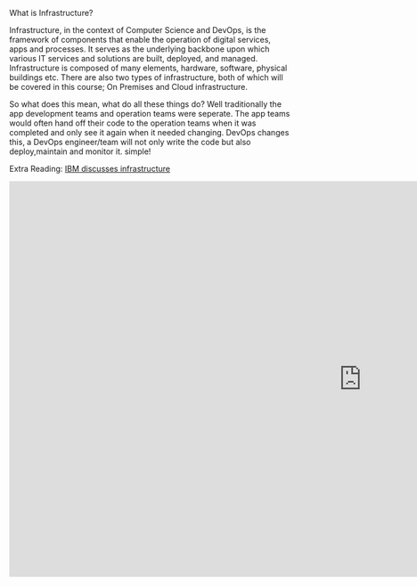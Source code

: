 
<p className="text-xl mb-4">
    What is Infrastructure?
</p>

<p className="my-5">
    Infrastructure, in the context of Computer Science and DevOps, is the framework of components that enable the operation of digital services, apps and processes. It serves as the underlying backbone upon which various IT services and solutions are built, deployed, and managed. Infrastructure is composed of many elements, hardware, software, physical buildings etc. There are also two types of infrastructure, both of which will be covered in this course; On Premises and Cloud infrastructure.
</p>

<p className="m-10"><p>
So what does this mean, what do all these things do? Well traditionally the app development teams and operation teams were seperate. The app teams would often hand off their code to the operation teams when it was completed and only see it again when it needed changing. DevOps changes this, a DevOps engineer/team will not only write the code but also deploy,maintain and monitor it. simple!

<p className="m-10"><p>
Extra Reading: <a className='hover:text-blue-300' href="https://ibm.com/topics/infrastructure">IBM discusses infrastructure<a>
<p className="m-3"></p>
<iframe className="w-full" width="1264" height="711" src="https://www.youtube.com/embed/kBV8gPVZNEE" title="What is DevOps?" frameborder="0" allow="accelerometer; autoplay; clipboard-write; encrypted-media; gyroscope; picture-in-picture; web-share" referrerpolicy="strict-origin-when-cross-origin" allowfullscreen></iframe>